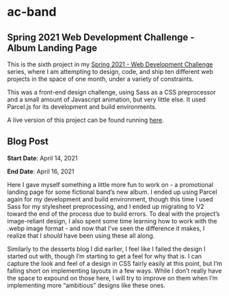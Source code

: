 # ac-band

## Spring 2021 Web Development Challenge - Album Landing Page

This is the sixth project in my [Spring 2021 - Web Development Challenge](https://10in30.alexander-morse.com/) series, where I am attempting to design, code, and ship ten different web projects in the space of one month, under a variety of constraints.

This was a front-end design challenge, using Sass as a CSS preprocessor and a small amount of Javascript animation, but very little else. It used Parcel.js for its development and build environments.

A live version of this project can be found running [here](https://arm-ac-band.surge.sh/).

## Blog Post

**Start Date**: April 14, 2021

**End Date**: April 16, 2021

Here I gave myself something a little more fun to work on - a promotional landing page for some fictional band’s new album. I ended up using Parcel again for my development and build environment, though this time I used Sass for my stylesheet preprocessing, and I ended up migrating to V2 toward the end of the process due to build errors. To deal with the project’s image-reliant design, I also spent some time learning how to work with the .webp image format - and now that I’ve seen the difference it makes, I realize that I _should_ have been using these all along.

Similarly to the desserts blog I did earlier, I feel like I failed the design I started out with, though I’m starting to get a feel for why that is. I can capture the look and feel of a design in CSS fairly easily at this point, but I’m falling short on implementing layouts in a few ways. While I don’t really have the space to expound on those here, I will try to improve on them when I’m implementing more “ambitious” designs like these ones.
